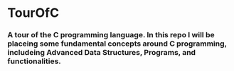 # TourOfC
### A tour of the C programming language. In this repo I will be placeing some fundamental concepts around C programming, includeing Advanced Data Structures, Programs, and functionalities.